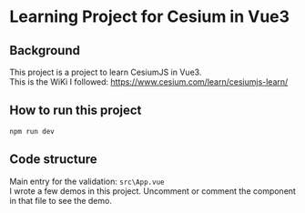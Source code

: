 # Learning Project for Cesium in Vue3
## Background
This project is a project to learn CesiumJS in Vue3.  
This is the WiKi I followed: https://www.cesium.com/learn/cesiumjs-learn/

## How to run this project
```
npm run dev
```

## Code structure
Main entry for the validation: `src\App.vue`  
I wrote a few demos in this project. Uncomment or comment the component in that file to see the demo.